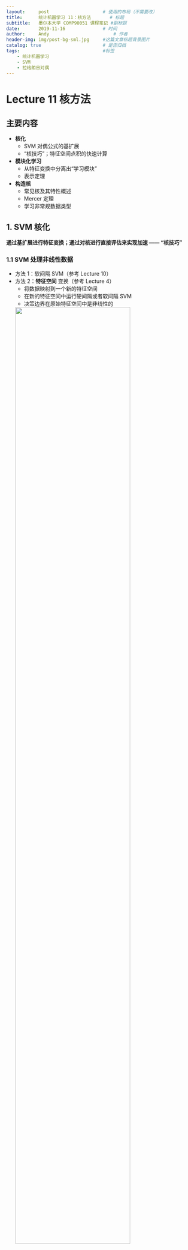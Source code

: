 ```yaml
---
layout:     post   				    # 使用的布局（不需要改）
title:      统计机器学习 11：核方法   	# 标题 
subtitle:   墨尔本大学 COMP90051 课程笔记 #副标题
date:       2019-11-16 				# 时间
author:     Andy 						# 作者
header-img: img/post-bg-sml.jpg 	#这篇文章标题背景图片
catalog: true 						# 是否归档
tags:								#标签
    - 统计机器学习
    - SVM
    - 拉格朗日对偶
---
```


<!-- 数学公式 -->
<script src="https://cdn.mathjax.org/mathjax/latest/MathJax.js?config=TeX-AMS-MML_HTMLorMML" type="text/javascript"></script>
<script type="text/x-mathjax-config">
  MathJax.Hub.Config({
    tex2jax: {
      skipTags: ['script', 'noscript', 'style', 'textarea', 'pre'],
      inlineMath: [['$','$']]
    }
  });
</script>

# Lecture 11 核方法
## 主要内容
* **核化**
  * SVM 对偶公式的基扩展
  * “核技巧”；特征空间点积的快速计算
* **模块化学习**
  * 从特征变换中分离出“学习模块”
  * 表示定理
* **构造核**
  * 常见核及其特性概述
  * Mercer 定理
  * 学习非常规数据类型

## 1. SVM 核化
**通过基扩展进行特征变换；通过对核进行直接评估来实现加速 —— “核技巧”**
### 1.1 SVM 处理非线性数据
* 方法 1：软间隔 SVM（参考 Lecture 10）
* 方法 2：**特征空间** 变换（参考 Lecture 4）
  * 将数据映射到一个新的特征空间
  * 在新的特征空间中运行硬间隔或者软间隔 SVM
  * 决策边界在原始特征空间中是非线性的  
  <img src="http://andy-blog.oss-cn-beijing.aliyuncs.com/blog/2020-02-14-WX20200214-133247%402x.png" width="80%">

### 1.2 特征变换（基扩展）
* 考虑一个二分类问题
* 每个样本点具有特征 $[x_1, x_2]$
* 非线性可分  
<img src="http://andy-blog.oss-cn-beijing.aliyuncs.com/blog/2020-02-14-WX20200214-133923%402x.png" width="40%">

* 现在“增加”一个特征 $x_3=x_1^2+x_2^2$
* 每个样本点现在为 $[x_1, x_2, x_1^2+x_2^2]$
* 现在数据变成线性可分了  
<img src="http://andy-blog.oss-cn-beijing.aliyuncs.com/blog/2020-02-14-WX20200214-134026%402x.png" width="40%">

### 1.3 朴素工作流
* 选择 / 设计一个线性模型
* 选择 / 设计一个高维变换 $\varphi (x)$
  * 希望在添加了许多各种特征之后，其中一些特征将使数据变得线性可分
* 对于 **每个** 训练样本，以及 **每个** 新的实例，计算 $\varphi (x)$
* 训练分类器 / 进行预测
* **问题：** 对于高维 / 无限维的 $\varphi (x)$，**计算 $\varphi (x)$ 是不现实 / 不可能的**

### 1.4 硬间隔 SVM 的对偶公式
* **训练：** 寻找 $\lambda$ 使得  

$$\begin{array}{cc}\mathop{\operatorname{arg\,max}}\limits_{\lambda}\sum_{i=1}^{n}\lambda_i-\dfrac{1}{2}\sum_{i=1}^{n}\sum_{j=1}^{n}\lambda_i \lambda_j y_i y_j \color{red}{\underbrace{\fbox{$\color{black}{\boldsymbol x_i' \boldsymbol x_j}$}}_{\text{点积}}}\\\\
\text{s.t.}\quad \lambda_i\ge 0 \;\text{and}\;\sum_{i=1}^{n}\lambda_i y_i=0 \end{array}$$

* **预测：** 根据 $s$ 的符号对实例 $\boldsymbol x$ 进行分类  

$$s=b^*+\sum_{i=1}^{n}\lambda_i^* y_i \color{red}{\underbrace{\fbox{$\color{black}{\boldsymbol x_i' \boldsymbol x}$}}_{\text{点积}}}$$

注意：对于任意支持向量 $j$，通过求解 $$y_j(b^{*}+\sum_{i=1}^{n}\lambda_i^* y_i \color{red}{\fbox{$\color{black}{\boldsymbol x_i' \boldsymbol x_j}$}})=1$$ 来找到 $b^*$

### 1.5 特征空间中的硬间隔 SVM



---

## 总结
* 软间隔 SVM
  * 直觉和问题的数学表述
* 构造对偶问题
  * 拉格朗日乘子法、KKT 条件
  * 弱对偶和强对偶
* 补充
  * 互补松弛性
  * 训练注意事项

下节内容：核方法


